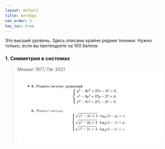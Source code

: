 ```yaml
---
layout: default  
title: Алгебра 
nav_order: 3  
has_toc: true 
---  
```


Это высший уровень. Здесь описаны крайне редкие техники. 
Нужно только, если вы претендуете на 100 баллов.

### 1. Симметрия в системах
> Мехмат 1977, Пвг 2021\
![alt-text](https://github.com/ieorekhov/Mathematical-Olympiads/blob/main/Images/Untitled.png)
